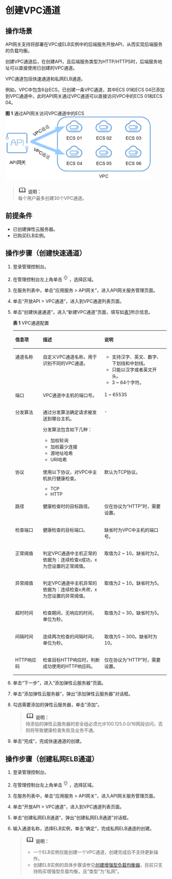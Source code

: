# 创建VPC通道<a name="apig-zh-ug-180425081"></a>

## 操作场景<a name="section397917113411"></a>

API网关支持将部署在VPC或ELB实例中的后端服务开放API，从而实现后端服务的负载均衡。

创建VPC通道后，在创建API，且后端服务类型为HTTP/HTTPS时，后端服务地址可以直接使用已创建的VPC通道。

VPC通道包括快速通道和私网ELB通道。

例如，VPC中包含6台ECS，已创建一条VPC通道，其中ECS 01和ECS 04已添加到VPC通道中，此时API网关通过VPC通道可以直接访问VPC中的ECS 01和ECS 04。

**图 1**  通过API网关访问VPC通道中的ECS<a name="fig9786748164416"></a>  
![](figures/通过API网关访问VPC通道中的ECS.png "通过API网关访问VPC通道中的ECS")

>![](public_sys-resources/icon-note.gif) **说明：**   
>每个用户最多创建30个VPC通道。  

## 前提条件<a name="section0671164213481"></a>

-   已创建弹性云服务器。
-   已购买ELB实例。

## 操作步骤（创建快速通道）<a name="section1579620508489"></a>

1.  登录管理控制台。
2.  在管理控制台左上角单击![](figures/icon-region.png)，选择区域。
3.  在服务列表中，单击“应用服务 \> API网关”，进入API网关服务管理页面。
4.  单击“开放API \> VPC通道”，进入到VPC通道列表页面。
5.  单击“创建快速通道”，进入“新建VPC通道”页面，填写如[表1](#table1110161851716)所示信息。

    **表 1**  VPC通道配置

    <a name="table1110161851716"></a>
    <table><thead align="left"><tr id="row11118189178"><th class="cellrowborder" valign="top" width="18%" id="mcps1.2.4.1.1"><p id="p11112181178"><a name="p11112181178"></a><a name="p11112181178"></a>信息项</p>
    </th>
    <th class="cellrowborder" valign="top" width="40%" id="mcps1.2.4.1.2"><p id="p4111018131716"><a name="p4111018131716"></a><a name="p4111018131716"></a>描述</p>
    </th>
    <th class="cellrowborder" valign="top" width="42%" id="mcps1.2.4.1.3"><p id="p7111111841712"><a name="p7111111841712"></a><a name="p7111111841712"></a>说明</p>
    </th>
    </tr>
    </thead>
    <tbody><tr id="row6111191851715"><td class="cellrowborder" valign="top" width="18%" headers="mcps1.2.4.1.1 "><p id="p16111181817177"><a name="p16111181817177"></a><a name="p16111181817177"></a>通道名称</p>
    </td>
    <td class="cellrowborder" valign="top" width="40%" headers="mcps1.2.4.1.2 "><p id="p3111101851711"><a name="p3111101851711"></a><a name="p3111101851711"></a>自定义VPC通道名称，用于识别不同的VPC通道。</p>
    </td>
    <td class="cellrowborder" valign="top" width="42%" headers="mcps1.2.4.1.3 "><a name="ul9322050165213"></a><a name="ul9322050165213"></a><ul id="ul9322050165213"><li>支持汉字、英文、数字、下划线和中划线。</li><li>只能以汉字或者英文开头。</li><li>3 ~ 64个字符。</li></ul>
    </td>
    </tr>
    <tr id="row18111101816173"><td class="cellrowborder" valign="top" width="18%" headers="mcps1.2.4.1.1 "><p id="p611161871720"><a name="p611161871720"></a><a name="p611161871720"></a>端口</p>
    </td>
    <td class="cellrowborder" valign="top" width="40%" headers="mcps1.2.4.1.2 "><p id="p11119181176"><a name="p11119181176"></a><a name="p11119181176"></a>VPC通道中主机的端口号。</p>
    </td>
    <td class="cellrowborder" valign="top" width="42%" headers="mcps1.2.4.1.3 "><p id="p85434411179"><a name="p85434411179"></a><a name="p85434411179"></a>1 ~ 65535</p>
    </td>
    </tr>
    <tr id="row311112189175"><td class="cellrowborder" valign="top" width="18%" headers="mcps1.2.4.1.1 "><p id="p711181861718"><a name="p711181861718"></a><a name="p711181861718"></a>分发算法</p>
    </td>
    <td class="cellrowborder" valign="top" width="40%" headers="mcps1.2.4.1.2 "><p id="p61112186175"><a name="p61112186175"></a><a name="p61112186175"></a>通过分发算法确定请求被发送到哪台主机。</p>
    <p id="p243201117507"><a name="p243201117507"></a><a name="p243201117507"></a>分发算法包含如下几种：</p>
    <a name="ul24918264502"></a><a name="ul24918264502"></a><ul id="ul24918264502"><li>加权轮询</li><li>加权最少连接</li><li>源地址哈希</li><li>URI哈希</li></ul>
    </td>
    <td class="cellrowborder" valign="top" width="42%" headers="mcps1.2.4.1.3 "><p id="p311118181174"><a name="p311118181174"></a><a name="p311118181174"></a>-</p>
    </td>
    </tr>
    <tr id="row131116181170"><td class="cellrowborder" valign="top" width="18%" headers="mcps1.2.4.1.1 "><p id="p9111018101714"><a name="p9111018101714"></a><a name="p9111018101714"></a>协议</p>
    </td>
    <td class="cellrowborder" valign="top" width="40%" headers="mcps1.2.4.1.2 "><p id="p2011131851712"><a name="p2011131851712"></a><a name="p2011131851712"></a>使用以下协议，对VPC中主机执行健康检查。</p>
    <a name="ul19904951155719"></a><a name="ul19904951155719"></a><ul id="ul19904951155719"><li>TCP</li><li>HTTP</li></ul>
    </td>
    <td class="cellrowborder" valign="top" width="42%" headers="mcps1.2.4.1.3 "><p id="p15111121815177"><a name="p15111121815177"></a><a name="p15111121815177"></a>默认为TCP协议。</p>
    </td>
    </tr>
    <tr id="row18456130124815"><td class="cellrowborder" valign="top" width="18%" headers="mcps1.2.4.1.1 "><p id="p184571630114817"><a name="p184571630114817"></a><a name="p184571630114817"></a>路径</p>
    </td>
    <td class="cellrowborder" valign="top" width="40%" headers="mcps1.2.4.1.2 "><p id="p613810287424"><a name="p613810287424"></a><a name="p613810287424"></a>健康检查时的目标路径。</p>
    </td>
    <td class="cellrowborder" valign="top" width="42%" headers="mcps1.2.4.1.3 "><p id="p11381528154218"><a name="p11381528154218"></a><a name="p11381528154218"></a>仅在协议为“HTTP”时，需要设置。</p>
    </td>
    </tr>
    <tr id="row311151817174"><td class="cellrowborder" valign="top" width="18%" headers="mcps1.2.4.1.1 "><p id="p12111518111715"><a name="p12111518111715"></a><a name="p12111518111715"></a>检查端口</p>
    </td>
    <td class="cellrowborder" valign="top" width="40%" headers="mcps1.2.4.1.2 "><p id="p141118181171"><a name="p141118181171"></a><a name="p141118181171"></a>健康检查的目标端口。</p>
    </td>
    <td class="cellrowborder" valign="top" width="42%" headers="mcps1.2.4.1.3 "><p id="p31121118191714"><a name="p31121118191714"></a><a name="p31121118191714"></a>缺省时为VPC中主机的端口号。</p>
    </td>
    </tr>
    <tr id="row1611281881717"><td class="cellrowborder" valign="top" width="18%" headers="mcps1.2.4.1.1 "><p id="p511241811178"><a name="p511241811178"></a><a name="p511241811178"></a>正常阈值</p>
    </td>
    <td class="cellrowborder" valign="top" width="40%" headers="mcps1.2.4.1.2 "><p id="p311281816174"><a name="p311281816174"></a><a name="p311281816174"></a>判定VPC通道中主机正常的依据为：连续检查<em id="i421224922811"><a name="i421224922811"></a><a name="i421224922811"></a>x</em>成功，x为您设置的正常阈值。</p>
    </td>
    <td class="cellrowborder" valign="top" width="42%" headers="mcps1.2.4.1.3 "><p id="p1211261861710"><a name="p1211261861710"></a><a name="p1211261861710"></a>取值为2 ~ 10。缺省时为2。</p>
    </td>
    </tr>
    <tr id="row1852365410195"><td class="cellrowborder" valign="top" width="18%" headers="mcps1.2.4.1.1 "><p id="p1952385471913"><a name="p1952385471913"></a><a name="p1952385471913"></a>异常阈值</p>
    </td>
    <td class="cellrowborder" valign="top" width="40%" headers="mcps1.2.4.1.2 "><p id="p75241154111912"><a name="p75241154111912"></a><a name="p75241154111912"></a>判定VPC通道中主机异常的依据为：连续检查<em id="i37296135294"><a name="i37296135294"></a><a name="i37296135294"></a>x失败</em>，x为您设置的异常阈值。</p>
    </td>
    <td class="cellrowborder" valign="top" width="42%" headers="mcps1.2.4.1.3 "><p id="p35246549198"><a name="p35246549198"></a><a name="p35246549198"></a>取值为2 ~ 10。缺省时为5。</p>
    </td>
    </tr>
    <tr id="row9935144112016"><td class="cellrowborder" valign="top" width="18%" headers="mcps1.2.4.1.1 "><p id="p1393513414209"><a name="p1393513414209"></a><a name="p1393513414209"></a>超时时间</p>
    </td>
    <td class="cellrowborder" valign="top" width="40%" headers="mcps1.2.4.1.2 "><p id="p109350415202"><a name="p109350415202"></a><a name="p109350415202"></a>检查期间，无响应的时间，单位为秒。</p>
    </td>
    <td class="cellrowborder" valign="top" width="42%" headers="mcps1.2.4.1.3 "><p id="p29359472013"><a name="p29359472013"></a><a name="p29359472013"></a>取值为2 ~ 30。缺省时为5。</p>
    </td>
    </tr>
    <tr id="row12537112014201"><td class="cellrowborder" valign="top" width="18%" headers="mcps1.2.4.1.1 "><p id="p653772016204"><a name="p653772016204"></a><a name="p653772016204"></a>间隔时间</p>
    </td>
    <td class="cellrowborder" valign="top" width="40%" headers="mcps1.2.4.1.2 "><p id="p145371520162013"><a name="p145371520162013"></a><a name="p145371520162013"></a>连续两次检查的间隔时间，单位为秒。</p>
    </td>
    <td class="cellrowborder" valign="top" width="42%" headers="mcps1.2.4.1.3 "><p id="p15537152082011"><a name="p15537152082011"></a><a name="p15537152082011"></a>取值为5 ~ 300。缺省时为10。</p>
    </td>
    </tr>
    <tr id="row154521040174814"><td class="cellrowborder" valign="top" width="18%" headers="mcps1.2.4.1.1 "><p id="p29821396421"><a name="p29821396421"></a><a name="p29821396421"></a>HTTP响应码</p>
    </td>
    <td class="cellrowborder" valign="top" width="40%" headers="mcps1.2.4.1.2 "><p id="p33611150135410"><a name="p33611150135410"></a><a name="p33611150135410"></a>检查目标HTTP响应时，判断成功使用的HTTP响应码。</p>
    </td>
    <td class="cellrowborder" valign="top" width="42%" headers="mcps1.2.4.1.3 "><p id="p3982103914426"><a name="p3982103914426"></a><a name="p3982103914426"></a>仅在协议为“HTTP”时，需要设置。</p>
    </td>
    </tr>
    </tbody>
    </table>

6.  单击“下一步”，进入“添加弹性云服务器”页面。
7.  单击“添加弹性云服务器”，弹出“添加弹性云服务器”对话框。
8.  勾选需要添加的弹性云服务器，单击“添加”。

    >![](public_sys-resources/icon-note.gif) **说明：**   
    >待添加的弹性云服务器的安全组必须允许100.125.0.0/16网段访问，否则将导致健康检查失败及业务不通。  

9.  单击“完成”，完成快速通道的创建。

## 操作步骤（创建私网ELB通道）<a name="section38422498477"></a>

1.  登录管理控制台。
2.  在管理控制台左上角单击![](figures/icon-region.png)，选择区域。
3.  在服务列表中，单击“应用服务 \> API网关”，进入API网关服务管理页面。
4.  单击“开放API \> VPC通道”，进入到VPC通道列表页面。
5.  单击“创建私网ELB通道”，弹出“创建私网ELB通道”对话框。
6.  输入通道名称，选择ELB实例，单击“确定”，完成私网ELB通道的创建。

    >![](public_sys-resources/icon-note.gif) **说明：**   
    >-   一个ELB实例仅能创建一个VPC通道，创建完成后不支持更新操作。  
    >-   创建ELB实例的具体步骤请参见[创建增强型负载均衡器](https://support.huaweicloud.com/qs-elb/zh-cn_topic_0052569751.html)，目前只支持购买增强型负载均衡，且“类型”为“私网”。  


